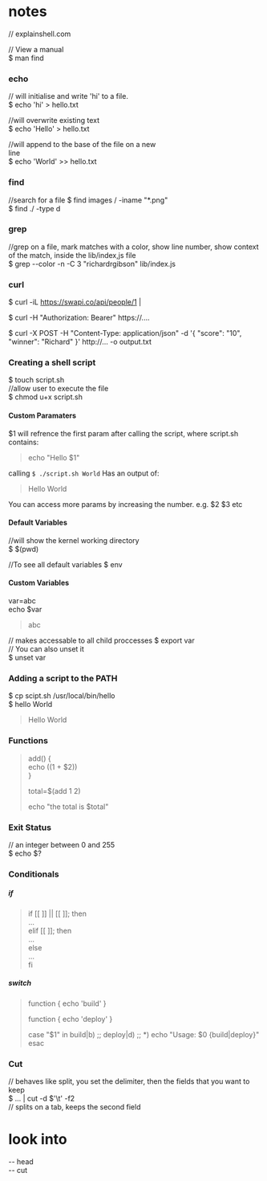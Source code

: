 
# notes
// explainshell.com

// View a manual  
$ man find 

### echo
// will initialise and write 'hi' to a file.   
$ echo 'hi' > hello.txt

//will overwrite existing text  
$ echo 'Hello' > hello.txt

//will append to the base of the file on a new  
line  
$ echo 'World' >> hello.txt

### find
//search for a file
$ find images / -iname "\*.png"  
$ find ./ -type d  

### grep
//grep on a file, mark matches with a color, show line number, show context of the match, inside the lib/index,js file  
$ grep --color -n -C 3 "richardrgibson" lib/index.js

### curl
$ curl -iL https://swapi.co/api/people/1 |

$ curl -H "Authorization: Bearer" https://....

$ curl -X POST -H "Content-Type: application/json" -d '{ "score": "10", "winner": "Richard" }' http://... -o output.txt 


### Creating a shell script
$ touch script.sh  
//allow user to execute the file  
$ chmod u+x script.sh

#### Custom Paramaters
$1 will refrence the first param after calling the script, where script.sh contains:  
> echo "Hello $1" 

calling `$ ./script.sh World` Has an output of:  
> Hello World

You can access more params by increasing the  number. e.g. $2 $3 etc 

#### Default Variables
//will show the kernel working directory  
$ $(pwd)

//To see all default variables 
$ env

#### Custom Variables
var=abc   
echo $var  
> abc  

// makes accessable to all child proccesses
$ export var  
// You can also unset it  
$ unset var  



### Adding a script to the PATH
$ cp scipt.sh /usr/local/bin/hello  
$ hello World  
> Hello World
  

### Functions
>add() {  
> echo $(($1 + $2))  
>}  
>
>total=$(add 1 2)
>
>echo "the total is $total"

### Exit Status
// an integer between 0 and 255  
$ echo $?

### Conditionals
##### if
> if [[  ]] || [[ ]]; then  
>  ...  
> elif [[  ]]; then   
>  ...  
> else  
>  ...  
> fi  

##### switch 
> function {
>   echo 'build'
> }
> 
> function {
>   echo 'deploy'
> }
> 
> case "$1" in
>   build|b)
>     ;;
>   deploy|d)
>     ;;
>   *)
>     echo "Usage: $0 {build|deploy}"
> esac


### Cut
// behaves like split, you set the delimiter, then the fields that you want to keep    
$ ... | cut -d $'\t' -f2  
// splits on a tab, keeps the second field



# look into 
-- head  
-- cut  
